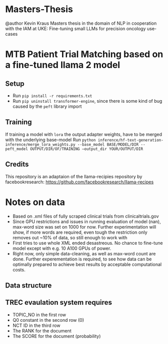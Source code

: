 # Masters-Thesis
@author Kevin Kraus
Masters thesis in the domain of NLP in cooperation with the IAM at UKE: Fine-tuning small LLMs for precision oncology use-cases
# MTB Patient Trial Matching based on a fine-tuned llama 2 model
## Setup
- Run `pip install -r requirements.txt`
- Run `pip uninstall transformer-engine`, since there is some kind of bug caused by the `peft` library import

## Training
If training a model with `lora` the output adapter weights, have to be merged with the underlying base-model
Run `python inference/hf-text-generation-inference/merge_lora_weights.py --base_model BASE/MODEL/DIR --peft_model OUTPUT/DIR/OF/TRAINING —output_dir YOUR/OUTPUT/DIR`

## Credits
This repository is an adaptaion of the llama-recipies repository by facebookresearch: https://github.com/facebookresearch/llama-recipes


# Notes on data
- Based on .xml files of fully scraped clinical trials from clinicaltrials.gov
- Since GPU restrictions and issues in running evaluation of model (nan), max-word size was set on 1000 for now. Further experimentation will show, if more words are required, even tough the restriction only removes out ~10% of data, so still enough to work with
- First tries to use whole XML ended desastreous. No chance to fine-tune model except with e.g. 10 A100 GPUs of power.
- Right now, only simple data-cleaning, as well as max-word count are done. Further experementation is required, to see how data can be optimally prepared to achieve best results by acceptable computational costs.


## Data structure



## TREC evaulation system requires
- TOPIC_NO in the first row
- Q0 constant in the second row (0)
- NCT ID in the third row
- The RANK for the document
- The SCORE for the document (probability)
